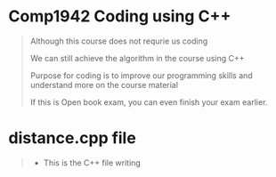 # Comp1942 Coding using C++
> Although this course does not requrie us coding
> 
> We can still achieve the algorithm in the course using C++
>
> Purpose for coding is to improve our programming skills and understand more on the course material
>
> If this is Open book exam, you can even finish your exam earlier.

# distance.cpp file
> - This is the C++ file writing 
